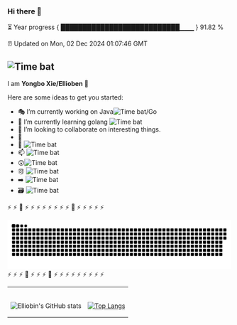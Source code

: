 ### Hi there 👋

⏳ Year progress { ███████████████████████████▁▁▁ } 91.82 %


⏰ Updated on Mon, 02 Dec 2024 01:07:46 GMT

![Time bat](https://img.shields.io/badge/TimeBar-v1.0-red.svg)
---




I am **Yongbo Xie/Ellioben** 🤗

Here are some ideas to get you started:

- 🎭 I’m currently working on Java![Time bat](https://img.shields.io/badge/java-v1.0-red.svg)/Go
- 🌱 I’m currently learning golang ![Time bat](https://img.shields.io/badge/Go-v1.0-red.svg)
- 👯 I’m looking to collaborate on interesting things.
- 👾  
- 💬 ![Time bat](https://img.shields.io/badge/Javascript-v1.0-red.svg)
- 📫 ![Time bat](https://img.shields.io/badge/k8s-v1.0-k8s.svg)
- 😲![Time bat](https://img.shields.io/badge/operator-v1.0-operator.svg)
- 🉑 ![Time bat](https://img.shields.io/badge/chaos-blue.svg)
- ➡️ ![Time bat](https://img.shields.io/badge/springboot-gray.svg)
- 🗃️ ![Time bat](https://img.shields.io/badge/mysql-yellow.svg)



⚡ ⚡ 💫 ⚡ ⚡ ⚡ ⚡ ⚡ ⚡ ⚡ ⚡ 💫 ⚡ ⚡ ⚡ ⚡ ⚡ 
<div align="center">
  <img src="https://raw.githubusercontent.com/Ellioben/Ellioben/main/assets/github-snake-dark.svg" >
</div>
⚡ ⚡ ⚡ 💫 ⚡ ⚡ ⚡ 💫 ⚡ ⚡ ⚡ ⚡ ⚡ ⚡ ⚡ ⚡ ⚡ 




<!-- Social -->
<table width="100%" frame=void >
<tr>
  <td align="center">
  <strong>&nbsp </strong>
    
 ![Elliobin's GitHub stats](https://github-readme-stats.vercel.app/api?username=Ellioben&show_icons=true&theme=radical) 

  
  </td>

  <td align="center">
  <strong>&nbsp</strong>
    
  [![Top Langs](https://github-readme-stats.vercel.app/api/top-langs/?username=Ellioben&layout=compact&theme=radical)](https://github.com/anuraghazra/github-readme-stats)

  </td>
</tr>
</table>


